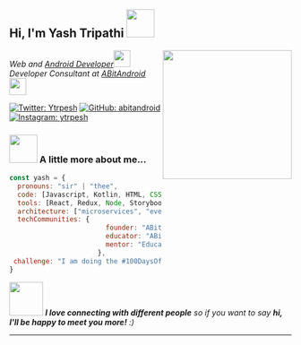 <h2> Hi, I'm Yash Tripathi <img src="https://media.giphy.com/media/mGcNjsfWAjY5AEZNw6/giphy.gif" width="50"></h2>
<img align='right' src="https://media.giphy.com/media/ieyl9zmCjO4b4t6qoY/giphy.gif" width="230">
<p><em> Web and <a href="http://www.unb.br">Android Developer</a><img src="https://media.giphy.com/media/fYSnHlufseco8Fh93Z/giphy.gif" width="30"></br>Developer Consultant at <a href="https://www.ABitAndroid.in">ABitAndroid</a><img src="https://media.giphy.com/media/WUlplcMpOCEmTGBtBW/giphy.gif" width="30"> 
</em></p>

[![Twitter: Ytrpesh](https://img.shields.io/twitter/follow/ytrpesh?style=social)](https://twitter.com/ytrpesh)
[![GitHub: abitandroid](https://img.shields.io/github/followers/abitandroid?label=follow&style=social)](https://github.com/abitandroid)
[![Instagram: ytrpesh](https://img.shields.io/instagram/followers/ytrpesh?label=follow&style=social)](https://instagram.com/ytrpesh)


### <img src="https://media.giphy.com/media/VgCDAzcKvsR6OM0uWg/giphy.gif" width="50"> A little more about me...  

```javascript
const yash = {
  pronouns: "sir" | "thee",
  code: [Javascript, Kotlin, HTML, CSS, C, C++, Python, Java],
  tools: [React, Redux, Node, Storybook, Tensorflow, MongoDB, Docker],
  architecture: ["microservices", "event-driven", "design system pattern"],
  techCommunities: {
                        founder: "ABitAndroid.com",
                        educator: "ABitAndroid",
                        mentor: "EducaTRANSforma"
                      },
 challenge: "I am doing the #100DaysOfCode challenge focused of an WebDev Event"
}
```

<img src="https://media.giphy.com/media/LnQjpWaON8nhr21vNW/giphy.gif" width="60"> <em><b>I love connecting with different people</b> so if you want to say <b>hi, I'll be happy to meet you more!</b> :)</em>

---
